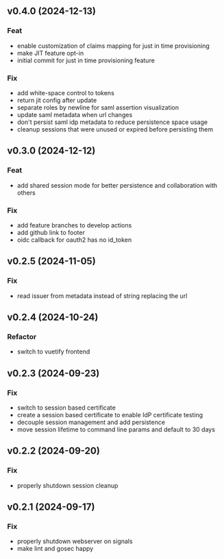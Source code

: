 ## v0.4.0 (2024-12-13)

### Feat

- enable customization of claims mapping for just in time provisioning
- make JIT feature opt-in
- initial commit for just in time provisioning feature

### Fix

- add white-space control to tokens
- return jit config after update
- separate roles by newline for saml assertion visualization
- update saml metadata when url changes
- don't persist saml idp metadata to reduce persistence space usage
- cleanup sessions that were unused or expired before persisting them

## v0.3.0 (2024-12-12)

### Feat

- add shared session mode for better persistence and collaboration with others

### Fix

- add feature branches to develop actions
- add github link to footer
- oidc callback for oauth2 has no id_token

## v0.2.5 (2024-11-05)

### Fix

- read issuer from metadata instead of string replacing the url

## v0.2.4 (2024-10-24)

### Refactor

- switch to vuetify frontend

## v0.2.3 (2024-09-23)

### Fix

- switch to session based certificate
- create a session based certificate to enable IdP certificate testing
- decouple session management and add persistence
- move session lifetime to command line params and default to 30 days

## v0.2.2 (2024-09-20)

### Fix

- properly shutdown session cleanup

## v0.2.1 (2024-09-17)

### Fix

- properly shutdown webserver on signals
- make lint and gosec happy
